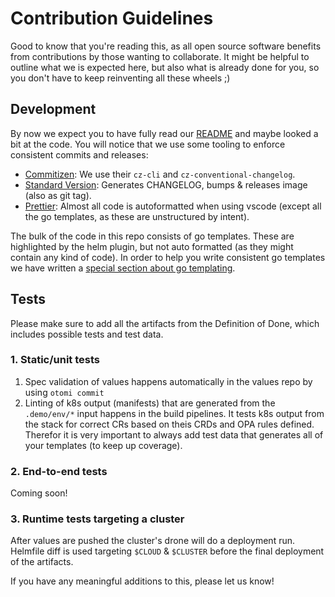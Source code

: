 # Contribution Guidelines

Good to know that you're reading this, as all open source software benefits from contributions by those wanting to collaborate. It might be helpful to outline what we is expected here, but also what is already done for you, so you don't have to keep reinventing all these wheels ;)

## Development

By now we expect you to have fully read our [README](../README.md) and maybe looked a bit at the code. You will notice that we use some tooling to enforce consistent commits and releases:

- [Commitizen](https://github.com/commitizen): We use their `cz-cli` and `cz-conventional-changelog`.
- [Standard Version](https://github.com/conventional-changelog/standard-version): Generates CHANGELOG, bumps & releases image (also as git tag).
- [Prettier](https://prettier.io): Almost all code is autoformatted when using vscode (except all the go templates, as these are unstructured by intent).

The bulk of the code in this repo consists of go templates. These are highlighted by the helm plugin, but not auto formatted (as they might contain any kind of code). In order to help you write consistent go templates we have written a [special section about go templating](./GO_TEMPLATING.md).

## Tests

Please make sure to add all the artifacts from the Definition of Done, which includes possible tests and test data.

### 1. Static/unit tests

1. Spec validation of values happens automatically in the values repo by using `otomi commit`
2. Linting of k8s output (manifests) that are generated from the `.demo/env/*` input happens in the build pipelines.
   It tests k8s output from the stack for correct CRs based on theis CRDs and OPA rules defined.
   Therefor it is very important to always add test data that generates all of your templates (to keep up coverage).

### 2. End-to-end tests

Coming soon!

### 3. Runtime tests targeting a cluster

After values are pushed the cluster's drone will do a deployment run. Helmfile diff is used targeting `$CLOUD` & `$CLUSTER` before the final deployment of the artifacts.

If you have any meaningful additions to this, please let us know!
